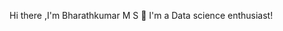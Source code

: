 Hi there ,I'm Bharathkumar M S 👋
I'm a Data science enthusiast!

<!---
Bharathkumar-ms/Bharathkumar-ms is a ✨ special ✨ repository because its `README.md` (this file) appears on your GitHub profile.
You can click the Preview link to take a look at your changes.
--->
